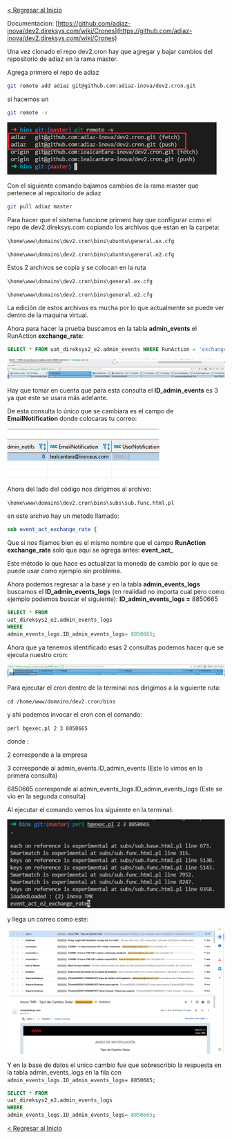 [< Regresar al Inicio](./README.md)

Documentacion: [https://github.com/adiaz-inova/dev2.direksys.com/wiki/Crones](https://github.com/adiaz-inova/dev2.direksys.com/wiki/Crones)

Una vez clonado el repo dev2.cron hay que agregar y bajar cambios del repositorio de adiaz en la rama master.

Agrega primero el repo de adiaz

```bash
git remote add adiaz git@github.com:adiaz-inova/dev2.cron.git
```

si hacemos un

```bash
git remote -v 
```

![Imagen](./images/probando-un-cron/1.png)

Con el siguiente comando bajamos cambios de la rama master que pertenece al repositorio de adiaz

```bash
git pull adiaz master
```

Para hacer que el sistema funcione primero hay que configurar como el repo de dev2.direksys.com copiando los archivos que estan en la carpeta:

``\home\www\domains\dev2.cron\bins\ubuntu\general.ex.cfg``

``\home\www\domains\dev2.cron\bins\ubuntu\general.e2.cfg``

Estos 2 archivos se copia y se colocan en la ruta

``\home\www\domains\dev2.cron\bins\general.ex.cfg``

``\home\www\domains\dev2.cron\bins\general.e2.cfg``

La edición de estos archivos es mucha por lo que actualmente se puede ver dentro de la maquina virtual.

Ahora para hacer la prueba buscamos en la tabla **admin_events** el RunAction **exchange_rate**:

```sql
SELECT * FROM uat_direksys2_e2.admin_events WHERE RunAction = 'exchange_rate';
```

![Imagen](./images/probando-un-cron/2.png)

Hay que tomar en cuenta que para esta consulta el **ID_admin_events** es 3 ya que este se usara más adelante. 

De esta consulta lo único que se cambiara es el campo de **EmailNotification** donde colocaras tu correo:

![Imagen](./images/probando-un-cron/3.png)


Ahora del lado del código  nos dirigimos al archivo:

``\home\www\domains\dev2.cron\bins\subs\sub.func.html.pl``

en este archvo hay un metodo llamado:

```perl
sub event_act_exchange_rate {
```

Que si nos fijamos bien es el mismo nombre que el campo **RunAction** **exchange_rate** solo que aquí se agrega antes: **event_act_** 

Este método lo que hace es actualizar la moneda de cambio por lo que se puede usar como ejemplo sin problema.

Ahora podemos regresar a la base y en la tabla **admin_events_logs** buscamos el **ID_admin_events_logs** (en realidad no importa cual pero como ejemplo podemos buscar el siguiente): **ID_admin_events_logs =** 8850665

```sql
SELECT * FROM 
uat_direksys2_e2.admin_events_logs 
WHERE 
admin_events_logs.ID_admin_events_logs= 8850665;
```

Ahora que ya tenemos identificado esas 2 consultas podemos hacer que se ejecuta nuestro cron:

![Imagen](./images/probando-un-cron/4.png)

Para ejecutar el cron dentro de la terminal nos dirigimos a la siguiente ruta:

``cd /home/www/domains/dev2.cron/bins``

y ahi podemos invocar el cron con el comando: 

``perl bgexec.pl 2 3 8850665``

donde :

2 corresponde a la empresa

3 corresponde al admin_events.ID_admin_events (Este lo vimos en la primera consulta)

8850665 corresponde al admin_events_logs.ID_admin_events_logs (Este se vio en la segunda consulta)

Al ejecutar el comando vemos los siguiente en la terminal:

![Imagen](./images/probando-un-cron/5.png)

y llega un correo como este:

![Imagen](./images/probando-un-cron/6.png)

Y en la base de datos el unico cambio fue que sobrescribio la respuesta en la tabla admin_events_logs en la fila con ``admin_events_logs.ID_admin_events_logs= 8850665;``

```sql
SELECT * FROM
uat_direksys2_e2.admin_events_logs
WHERE
admin_events_logs.ID_admin_events_logs= 8850665;
```

[< Regresar al Inicio](./README.md)